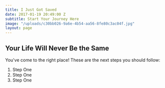 ```yaml
---
title: I Just Got Saved
date: 2017-01-19 20:49:00 Z
subtitle: Start Your Journey Here
image: "/uploads/c30bb026-9a6e-4b54-aa56-8fe80c3ac04f.jpg"
layout: page
---
```


## Your Life Will Never Be the Same

You've come to the right place! These are the next steps you should follow:

1. Step One
2. Step One
3. Step One